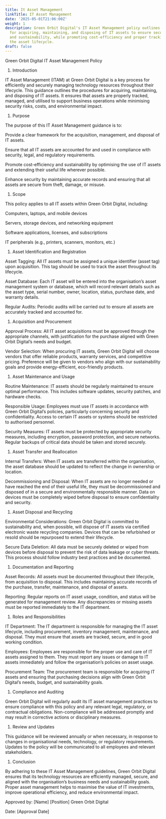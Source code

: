 ```yaml
---
title: It Asset Management
linkTitle: IT Asset Management
date: '2025-05-01T21:06:00Z'
weight: 1
description: Green Orbit Digital's IT Asset Management policy outlines procedures
  for acquiring, maintaining, and disposing of IT assets to ensure security, compliance,
  and sustainability, while promoting cost-efficiency and proper tracking throughout
  the asset lifecycle.
draft: false
---
```


Green Orbit Digital IT Asset Management Policy

1. Introduction

IT Asset Management (ITAM) at Green Orbit Digital is a key process for efficiently and securely managing technology resources throughout their lifecycle. This guidance outlines the procedures for acquiring, maintaining, and disposing of IT assets. It ensures that assets are properly tracked, managed, and utilised to support business operations while minimising security risks, costs, and environmental impact.

1. Purpose

The purpose of this IT Asset Management guidance is to:

Provide a clear framework for the acquisition, management, and disposal of IT assets.

Ensure that all IT assets are accounted for and used in compliance with security, legal, and regulatory requirements.

Promote cost-efficiency and sustainability by optimising the use of IT assets and extending their useful life wherever possible.

Enhance security by maintaining accurate records and ensuring that all assets are secure from theft, damage, or misuse.

1. Scope

This policy applies to all IT assets within Green Orbit Digital, including:

Computers, laptops, and mobile devices

Servers, storage devices, and networking equipment

Software applications, licenses, and subscriptions

IT peripherals (e.g., printers, scanners, monitors, etc.)

1. Asset Identification and Registration

Asset Tagging: All IT assets must be assigned a unique identifier (asset tag) upon acquisition. This tag should be used to track the asset throughout its lifecycle.

Asset Database: Each IT asset will be entered into the organisation’s asset management system or database, which will record relevant details such as the asset type, serial number, owner, location, status, purchase date, and warranty details.

Regular Audits: Periodic audits will be carried out to ensure all assets are accurately tracked and accounted for.

1. Acquisition and Procurement

Approval Process: All IT asset acquisitions must be approved through the appropriate channels, with justification for the purchase aligned with Green Orbit Digital’s needs and budget.

Vendor Selection: When procuring IT assets, Green Orbit Digital will choose vendors that offer reliable products, warranty services, and competitive pricing. Preference will be given to vendors who align with our sustainability goals and provide energy-efficient, eco-friendly products.

1. Asset Maintenance and Usage

Routine Maintenance: IT assets should be regularly maintained to ensure optimal performance. This includes software updates, security patches, and hardware checks.

Responsible Usage: Employees must use IT assets in accordance with Green Orbit Digital’s policies, particularly concerning security and confidentiality. Access to certain IT assets or systems should be restricted to authorised personnel.

Security Measures: IT assets must be protected by appropriate security measures, including encryption, password protection, and secure networks. Regular backups of critical data should be taken and stored securely.

1. Asset Transfer and Reallocation

Internal Transfers: When IT assets are transferred within the organisation, the asset database should be updated to reflect the change in ownership or location.

Decommissioning and Disposal: When IT assets are no longer needed or have reached the end of their useful life, they must be decommissioned and disposed of in a secure and environmentally responsible manner. Data on devices must be completely wiped before disposal to ensure confidentiality and security.

1. Asset Disposal and Recycling

Environmental Considerations: Green Orbit Digital is committed to sustainability and, when possible, will dispose of IT assets via certified electronic waste recycling companies. Devices that can be refurbished or resold should be repurposed to extend their lifecycle.

Secure Data Deletion: All data must be securely deleted or wiped from devices before disposal to prevent the risk of data leakage or cyber threats. This process should follow industry best practices and be documented.

1. Documentation and Reporting

Asset Records: All assets must be documented throughout their lifecycle, from acquisition to disposal. This includes maintaining accurate records of the purchase, transfer, maintenance, and disposal of assets.

Reporting: Regular reports on IT asset usage, condition, and status will be generated for management review. Any discrepancies or missing assets must be reported immediately to the IT department.

1. Roles and Responsibilities

IT Department: The IT department is responsible for managing the IT asset lifecycle, including procurement, inventory management, maintenance, and disposal. They must ensure that assets are tracked, secure, and in good working condition.

Employees: Employees are responsible for the proper use and care of IT assets assigned to them. They must report any issues or damage to IT assets immediately and follow the organisation’s policies on asset usage.

Procurement Team: The procurement team is responsible for acquiring IT assets and ensuring that purchasing decisions align with Green Orbit Digital’s needs, budget, and sustainability goals.

1. Compliance and Auditing

Green Orbit Digital will regularly audit its IT asset management practices to ensure compliance with this policy and any relevant legal, regulatory, or contractual obligations. Non-compliance will be addressed promptly and may result in corrective actions or disciplinary measures.

1. Review and Updates

This guidance will be reviewed annually or when necessary, in response to changes in organisational needs, technology, or regulatory requirements. Updates to the policy will be communicated to all employees and relevant stakeholders.

1. Conclusion

By adhering to these IT Asset Management guidelines, Green Orbit Digital ensures that its technology resources are efficiently managed, secure, and aligned with the organisation’s business needs and sustainability goals. Proper asset management helps to maximise the value of IT investments, improve operational efficiency, and reduce environmental impact.

Approved by:
[Name]
[Position]
Green Orbit Digital

Date:
[Approval Date]



